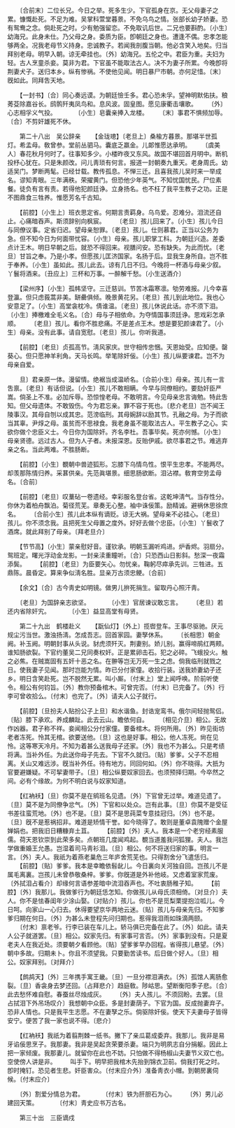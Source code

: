 <!-- { "loadSidebar": true } -->
　　〔合前末〕二位长兄。今日之举。死多生少。下官孤身在京。无父母妻子之累。慷慨赴死。不足为难。吴掌科萱堂暮景。不免乌鸟之情。张部长幼子娇妻。恐有鸳鸯之念。倘赴死之时。少有勉强留恋。不免取讥后世。二兄也要斟酌。〔小生〕幼海兄。此身未仕。乃父母之身。委质为臣。卽朝廷之身也。遭逢不偶。忠孝怎能够两全。况我老母节义持身。忠诚教子。若闻我剖腹当朝。他必含笑入地矣。归当拜别老母。明早入朝。谅无牵挂也。〔外〕幼海兄。五伦之中。君臣为重。夫妇为轻。古人烹童杀妾。莫非为君。下官虽不能取法古人。决不为妻子所累。今晚卽将荆妻犬子。送归本乡。纵有惨祸。不使他见闻。明日暴尸市朝。亦何足惜。〔末〕旣如此。同拜吿天地。 

　　【一封书】〔合〕同心奏远谟。为朝廷憸壬多。君心恐未孚。望神明默佑扶。稂莠芟除嘉谷长。鸱鹘歼夷凤鸟和。息风波。固皇图。愿见康衢击壤歌。 
　　〔外〕心志相孚义气投。　　　　〔小生〕皂囊亲捧入龙楼。 
　　〔末〕事君不惧频加辱。　　　　〔合〕不剪奸雄死不休。 

　　第二十八出　吴公辞亲 
　　【金珑璁】〔老旦上〕桑楡方暮景。那堪半世孤灯。希孟母。敎曾参。堂前丛驷马。囊底乏嬴金。儿郞惟愿达承明。 
　　〔虞美人〕春花秋月何时了。往事知多少。小楼昨夜又东风。故国不堪回首月明中。断机投杼心犹在。只是朱颜改。问儿靑琐有何言。报道一封朝奏九重天。老身周氏。幼适吴门。梦断两髦。已经廿载。教传孤息。不惮三迁。且喜我孩儿吴时来一举成名。谬知靑眼。三年满秩。荣擢黄门。但恐他少年英气。不知忧国忧民。尸位素餐。徒负有言有责。若得他犯颜廷诤。立身扬名。也不枉了我平生教子之功。正是不图鼎食三牲养。惟愿芳名千古知。 

　　【前腔】〔小生上〕班衣思定省。何期言责羁身。乌鸟爱。忍难分。泪流还自止。心痛暗吞声。斯须辞别向枫宸。 
　　〔老旦〕孩儿回来了。〔小生〕孩儿今日与同僚议事。定省归迟。望母亲恕罪。〔老旦〕孩儿。仕则慕君。正当以公务为急。但不知今日为何面带忧容。〔小生〕母亲。孩儿职掌工科。为朝廷兴造。差委点计王木。明日早朝之后。就恐不得回来。视膳问安。恐有缺失。为此而忧。〔老旦〕甘旨之奉。乃是小孝。但愿孩儿匡济国家。名扬于后。显我生身所自。岂不胜于奉养。〔小生〕虽如此。孩儿此去。谅有几日不归。今晚将一杯酒与母亲少叙。丫鬟将酒来。〔丑应上〕三杯和万事。一醉解千愁。〔小生送酒介〕 

　　【梁州序】〔小生〕孤帏坚守。三迁慈训。节苦冰霜寒凛。劬劳难报。儿今幸喜登瀛。但只虑莪蒿非美。缾罍俱倾。晚景黄花另。〔老旦〕孩儿到此地位。我也心安意足了。〔小生〕高堂衾枕冷。倩谁温。〔老旦〕孩儿休说此话。亦不须下泪。〔小生〕捧檄难全毛义名。〔合〕母与子相依命。为夺情国事须廷诤。思戏彩怎承顺。 
　　〔老旦〕孩儿。看你不胜悲痛。不是差点王木。想是要犯颜谏君了。〔小生〕母亲。没有此事。请自宽慰。〔老旦〕孩儿。你听我道。 

　　【前腔】〔老旦〕贞孤高节。淸风家庆。世守相传忠悃。天恩始受。应知便。罄葵心。但只愿神羊利角。天马长鸣。举笔除奸佞。〔小生〕孩儿纵要谏君。岂不为母亲自爱。 

　　旦〕君亲原一体。漫留情。绝裾当成温峤名。〔合前小生〕母亲。孩儿有一言吿禀。〔老旦〕有话但说。〔小生〕孩儿不敢相瞒。今早与同僚相约。要劾奸臣严嵩。倘圣上不准。必加斥辱。恐惊惶老母。不敢明言。今见母亲忠言诲勉。特此吿知。但父母遗体。不敢毁伤。今为君忘亲。罪不容于死也。〔悲介老旦〕岂不闻王陵事汉。其母自刎以成其忠。范滂临刑。其母婉辞以励其节。孔融之母。为子而欲当其辜。尹焞之母。虽贫而不思禄食。我老身虽不能取法古人。平生教子之心。实欲你做个忠臣义士。今日你为国除奸。齐名李杜。吾事毕矣。死亦何憾。〔小生〕母亲贤德。远过古人。但为人子者。未报深恩。反贻伊戚。欲尽事君之节。难逃弃亲之名。当此两难。不胜肠断。 

　　【前腔】〔小生〕覩朝中兽迹狐形。忘膝下乌情鸟性。恨平生忠孝。不能两尽。却羡那陈情归养。采葚供亲。先范眞堪景。细思肠欲断。泪沾襟。敎育空劳孟母名。〔合前〕 

　　【前腔】〔老旦〕叹藳砧一卷遗经。幸彩服名登台省。这乾坤淸气。当存性分。你休为着柏舟飘泊。菊径荒芜。章奏无心整。袖中诛佞策。励精诚。避祸休思徐庶名。 
　　〔合前小生〕孩儿此本纵有谪贬。谅无大祸。望母亲不必挂心。〔老旦〕孩儿。你不须念我。且把死生父母置之度外。好好去做个忠臣。〔小生〕丫鬟收了酒席。就此拜别了母亲。〔拜老旦介〕 

　　【节节高】〔小生〕蒙亲慰好音。谨钦承。明朝玉漏听鸡进。炉香烬。羽扇分。鸳班定。曙光浮动金龙影。一封亲渎重瞳听。〔合〕只恐西山日影斜。愁深一夜霜添鬓。 
　　【前腔】〔老旦〕为臣要矢心。勿忧亲。鞠躬尽瘁承先训。三牲进。五鼎陈。晨昏定。算来争似淸名胜。显亲万古须忠鲠。〔合前〕 

　　【余文】〔合〕古今靑史如明镜。做男儿拚死捐生。留取丹心照汗靑。 

　　〔老旦〕为国辞亲志欲坚。　　　　〔小生〕官居谏议敢忘言。 
　　〔老旦〕若还内省除奸宄。　　　　〔小生〕益显高堂有母贤。 

　　第二十九出　鹤楼赴义 
　　【翫仙灯】〔外上〕揽辔登车。王事尽驱驰。厌元规尘污当世。激浊扬淸。怎成吾志。回首家园。妻孥休系。 
　　〔长相思〕朝金阙。补玉阙。明朝封事从头说。豺虎须歼灭。荆妻别。娇儿别。赢得啼鹃红两颊。谁知肠欲裂。下官约董吴二兄同奏权奸。正是累卵击石。犯之必碎。飞蛾投火。触之必焦。在贼嵩固有五奸十恶之名。在翀等岂无万死一生之虑。倘我临刑就戮之日。使我妻子见闻。那时岂能为情。昨已分付家僮。收拾行装。送我娇妻幼子还乡。明日含笑赴死。岂不脱然无累。叫小厮。〔付末上〕堂上闻呼唤。阶前听使令。相公有何钧旨。〔外〕教你预备棺木。可曾完否。〔付末〕已完备了。〔外〕行李可曾收拾么。〔付末〕也完了。〔外〕请夫人公子就行。 

　　【前腔】〔旦扮夫人贴扮公子上旦〕和水谐鱼。封诰宠鸾书。俄尔间轻抛鸳侣。〔贴〕膝下承欢。养成麟趾。此去云山。瞻依何自。 
　　〔相见介旦〕相公。无故作凶器。君子称不祥。妾闻相公分付家僮。要备棺木。将何所用。〔外〕昨见街坊老者冻死。怜其无棺。欲要送他。〔旦〕这也是好事。相公。他人冻死。尙在见怜。这等寒天冷月。不知为着甚么送我母子还家。〔外〕我也不为甚么。只是考绩将满。当补外任。为此送你母子先去。下官不久就归。〔贴〕爹爹。父子不忍相离。关山又难远涉。旣当补外任。待有地方。同回何如。〔外〕你不晓得。大扺为官要避嫌疑。不可挈妻带子。〔旦〕相公纵要奴家回去。也须预择归期。今卒然之间。必有个缘故。为何不明白说与奴家知道。 

　　【红衲袄】〔旦〕你莫不是在鹓班名见遗。〔外〕下官曾无过举。难道见遗了。〔旦〕莫不是为同僚争忿气。〔外〕下官和以处众。岂有此事。〔旦〕你莫不是受征书差往蛮荒地。〔外〕也不是。〔旦〕莫不是思莼菜专意挂冠归。〔外〕也不是。〔旦〕旣不是惹祸招非。难道是矫情干誉。如今晓得了。敢则是董卓袁隗赠个金屋婵娟也。把我旧日糟糠弃土苴。 
　　【前腔】〔外〕夫人。我本是一个老穷经素服儒。荷天恩钦崇到此荣多矣。点朝班几度闻鸡起。覩当道羞我问狐狸。夫人。我岂学做重婚王允愚。岂湿着司马靑衫泪。〔旦〕相公。何不将送归家的事。明言一言。〔外〕夫人。我祇为着燕老巢危三年庐舍荒芜也。只得割舍分飞遣恁归。 
　　【前腔】〔贴〕爹爹。我本是幸瞻依髫龀儿。今日裏向关河独自回。岂孩儿不是属毛离裏。岂孩儿未曾恭敬桑梓。爹爹。你旣道是外补他岐。又虑着室家荒废。〔外拭泪占看介〕却缘何言语参差暗中流泪吞声也。不吐衷肠稚子知。 
　　【前腔】〔外〕我那儿。我做爹行为朝廷恁怎知。你做孩儿从母氏须相倚。〔对旦介〕夫人。你不是怯春闺年少涂山娶。〔对贴介〕孩儿。你也不是觅梨栗提抱泣呱儿。今日呵。向家山一心归去。休得要望京华两地云迷。〔贴〕孩儿与母亲先归。不知爹爹归期在何日。〔外〕为甚么未登程先问归期也。惹得我泪雨如珠滴两颐。 
　　〔付末〕禀老爷。行李已装在车儿上。轿马俱已完备在此了。〔外〕如此。请夫人公子就道罢。〔旦〕相公。奴家先归。有家事可言否。〔外〕家事到没有。只是夏老夫人在我近处。须要朝夕看顾他。〔贴〕望爹爹早办回程。省得孩儿悬望。〔外〕朝中多故。归期未卜。你且不须望我。只要勤苦读书。后日做个好人。〔旦〕相公。奴家拜别。〔对拜介〕 

　　【鹧鸪天】〔外〕三年携手寓王畿。〔旦〕一旦分襟泪满衣。〔外〕孤馆人离肠愈裂。〔旦〕香衾身去梦还回。〔占拜悲介〕趋庭敎。陟岵思。望断衡阳季子悲。〔合〕此去愁怀难自慰。春蚕丝尽烛成灰。 
　　〔外〕夫人孩儿。不须回盼。去罢。〔旦占拭泪下外吊场叹介〕我想朝中众臣。多是封妻荫子。下官为国。反成抛妻弃子。恐非人情也。只是我平生志愿。不在妻孥之乐。倘驱除奸佞。使天下夫妻母子皆得安宁。便苦了我一家也说不得。〔悲介〕 

　　【红衲袄】我祇为着翦荆棘一纸书。撇下了亲瓜葛成委弃。我那儿。我非是易牙谄佞思烹子。我那妻。我非是吴起贪荣要杀妻。端只为明夙志自分捐躯。因此上把一家倾废。我那妻儿。就留你在此也不妨。只怕做不得杨椒山夫妻节义双亡也。空使傍人讲是非。 
　　叫手下。明早把我棺木先抬到锦衣卫前。倘我打死之时。卽时掩钉。恐见者生悲。奸臣害众。〔付末应介外〕准备靑衣小帽。到朝房裏伺候。〔付末应介〕 

　　〔外〕割爱分情总为君。　　　　〔付末〕铁为肝胆石为心。 
　　〔外〕男儿必建回天策。　　　　〔付末〕靑史应书万古名。 

　　第三十出　三臣谪戍 
